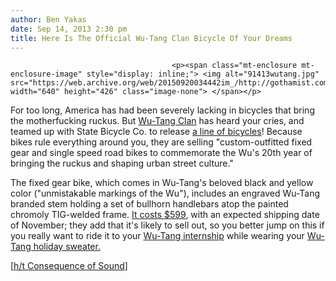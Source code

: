 ```yaml
---
author: Ben Yakas
date: Sep 14, 2013 2:30 pm
title: Here Is The Official Wu-Tang Clan Bicycle Of Your Dreams
---
```


	
										<p><span class="mt-enclosure mt-enclosure-image" style="display: inline;"> <img alt="91413wutang.jpg" src="https://web.archive.org/web/20150920034442im_/http://gothamist.com/attachments/byakas/91413wutang.jpg" width="640" height="426" class="image-none"> </span></p>

<p>For too long, America has had been severely lacking in bicycles that bring the motherfucking ruckus. But <a href="https://web.archive.org/web/20150920034442/http://gothamist.com/tags/wutangclan">Wu-Tang Clan</a> has heard your cries, and teamed up with State Bicycle Co. to release <a href="https://web.archive.org/web/20150920034442/http://www.statebicycle.com/ProductDetails.asp?ProductCode=wutangbike">a line of bicycles</a>! Because bikes rule everything around you, they are selling &quot;custom-outfitted fixed gear and single speed road bikes to commemorate the Wu&apos;s 20th year of bringing the ruckus and shaping urban street culture.&quot;</p>

<p>The fixed gear bike, which comes in Wu-Tang&apos;s beloved black and yellow color (&quot;unmistakable markings of the Wu&quot;), includes an engraved Wu-Tang branded stem holding a set of bullhorn handlebars atop the painted chromoly TIG-welded frame. <a href="https://web.archive.org/web/20150920034442/http://www.statebicycle.com/ProductDetails.asp?ProductCode=wutangbike">It costs $599</a>, with an expected shipping date of November; they add that it&apos;s likely to sell out, so you better jump on this if you really want to ride it to your <a href="https://web.archive.org/web/20150920034442/http://gothamist.com/2011/07/27/apply_today_for_an_internship_at_wu.php">Wu-Tang internship</a> while wearing your <a href="https://web.archive.org/web/20150920034442/http://consequenceofsound.net/2013/08/buy-the-wu-tang-clan-christmas-sweater/">Wu-Tang holiday sweater.</a> </p>

<p>[<a href="https://web.archive.org/web/20150920034442/http://consequenceofsound.net/2013/09/buy-the-wu-tang-clan-bicycle/">h/t Consequence of Sound</a>]</p>					
										
									
				
